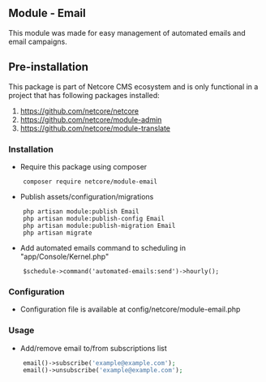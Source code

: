 ## Module - Email
This module was made for easy management of automated emails and email campaigns.

## Pre-installation

This package is part of Netcore CMS ecosystem and is only functional in a project that has following packages
installed:

1. https://github.com/netcore/netcore
2. https://github.com/netcore/module-admin
3. https://github.com/netcore/module-translate

### Installation

 - Require this package using composer
```
    composer require netcore/module-email
```

 - Publish assets/configuration/migrations
```
    php artisan module:publish Email
    php artisan module:publish-config Email
    php artisan module:publish-migration Email
    php artisan migrate
```

 - Add automated emails command to scheduling in "app/Console/Kernel.php"
```
    $schedule->command('automated-emails:send')->hourly();
```
 
### Configuration

 - Configuration file is available at config/netcore/module-email.php

### Usage

- Add/remove email to/from subscriptions list
```php
    email()->subscribe('example@example.com');
    email()->unsubscribe('example@example.com');
```
